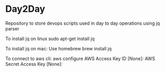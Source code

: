 # Day2Day
Repository to store devops scripts used in day to day operations using jq parser 

To install jq on linux sudo apt-get install jq

To install jq on mac: Use homebrew brew install jq

To connect to aws cli: aws configure AWS Access Key ID [None]: AWS Secret Access Key [None]: 
